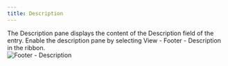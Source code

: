 ```yaml
---
title: Description
---
```

The Description pane displays the content of the Description field of the entry. Enable the description pane by selecting View - Footer - Description in the ribbon.  
![Footer - Description](/img/en/rdm/mac/clip10587.png) 


